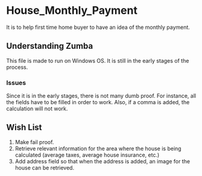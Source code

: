 # House_Monthly_Payment
It is to help first time home buyer to have an idea of the monthly payment. 

## Understanding Zumba
This file is made to run on Windows OS. It is still in the early stages of the process. 

### Issues
Since it is in the early stages, there is not many dumb proof. For instance, all the fields have to be filled in order to work. Also, if a comma is added, the calculation will not work. 

## Wish List
1. Make fail proof.
2. Retrieve relevant information for the area where the house is being calculated (average taxes, average house insurance, etc.) 
3. Add address field so that when the address is added, an image for the house can be retrieved. 
